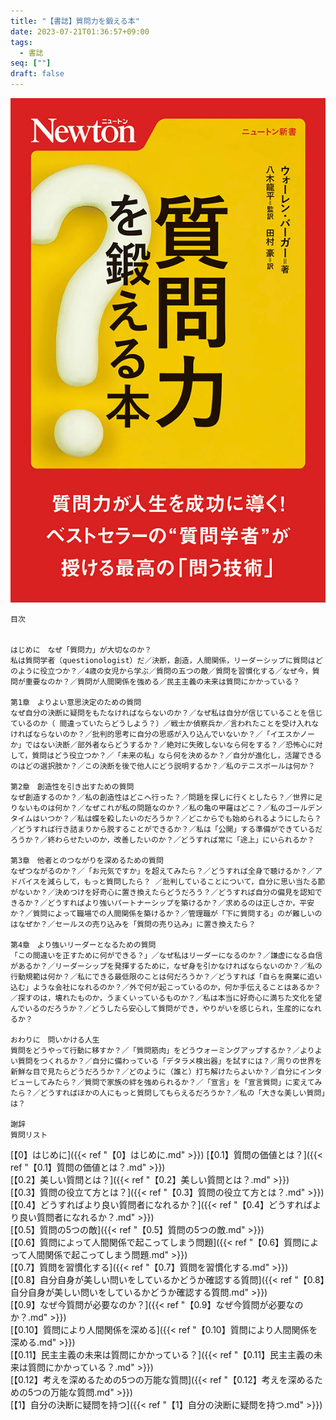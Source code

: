 ```yaml
---
title: "【書誌】質問力を鍛える本"
date: 2023-07-21T01:36:57+09:00
tags: 
  - 書誌
seq: [""]
draft: false
---
```


![表紙](https://raw.githubusercontent.com/dddsuz2/suzmemo/images/books/%E8%B3%AA%E5%95%8F%E5%8A%9B%E3%82%92%E9%8D%9B%E3%81%88%E3%82%8B%E6%9C%AC/220415_questions_1.jpg)

```
目次


はじめに　なぜ「質問力」が大切なのか？
私は質問学者（questionologist）だ／決断，創造，人間関係，リーダーシップに質問はどのように役立つか？／4歳の女児から学ぶ／質問の五つの敵／質問を習慣化する／なぜ今，質問が重要なのか？／質問が人間関係を強める／民主主義の未来は質問にかかっている？
 
第1章　よりよい意思決定のための質問
なぜ自分の決断に疑問をもたなければならないのか？／なぜ私は自分が信じていることを信じているのか（ 間違っていたらどうしよう？）／戦士か偵察兵か／言われたことを受け入れなければならないのか？／批判的思考に自分の思惑が入り込んでいないか？／「イエスかノーか」ではない決断／部外者ならどうするか？／絶対に失敗しないなら何をする？／恐怖心に対して，質問はどう役立つか？／「未来の私」なら何を決めるか？／自分が進化し，活躍できるのはどの選択肢か？／この決断を後で他人にどう説明するか？／私のテニスボールは何か？
 
第2章　創造性を引き出すための質問
なぜ創造するのか？／私の創造性はどこへ行った？／問題を探しに行くとしたら？／世界に足りないものは何か？／なぜこれが私の問題なのか？／私の亀の甲羅はどこ？／私のゴールデンタイムはいつか？／私は蝶を殺したいのだろうか？／どこからでも始められるようにしたら？／どうすれば行き詰まりから脱することができるか？／私は「公開」する準備ができているだろうか？／終わらせたいのか，改善したいのか？／どうすれば常に「途上」にいられるか？
 
第3章　他者とのつながりを深めるための質問
なぜつながるのか？／「お元気ですか」を超えてみたら？／どうすれば全身で聴けるか？／アドバイスを減らして，もっと質問したら？ ／批判していることについて，自分に思い当たる節がないか？／決めつけを好奇心に置き換えたらどうだろう？／どうすれば自分の偏見を認知できるか？／どうすればより強いパートナーシップを築けるか？／求めるのは正しさか，平安か？／質問によって職場での人間関係を築けるか？／管理職が「下に質問する」のが難しいのはなぜか？／セールスの売り込みを「質問の売り込み」に置き換えたら？
 
第4章　より強いリーダーとなるための質問
「この間違いを正すために何ができる？」／なぜ私はリーダーになるのか？／謙虚になる自信があるか？／リーダーシップを発揮するために，なぜ身を引かなければならないのか？／私の行動規範は何か？／私にできる最低限のことは何だろうか？／どうすれば「自らを廃業に追い込む」ような会社になれるのか？／外で何が起こっているのか，何か手伝えることはあるか？／探すのは，壊れたものか，うまくいっているものか？／私は本当に好奇心に満ちた文化を望んでいるのだろうか？／どうしたら安心して質問ができ，やりがいを感じられ，生産的になれるか？
 
おわりに　問いかける人生
質問をどうやって行動に移すか？／「質問筋肉」をどうウォーミングアップするか？／よりよい質問をつくれるか？／自分に備わっている「デタラメ検出器」を試すには？／周りの世界を新鮮な目で見たらどうだろうか？／どのように（誰と）打ち解けたらよいか？／自分にインタビューしてみたら？／質問で家族の絆を強められるか？／「宣言」を「宣言質問」に変えてみたら？／どうすればほかの人にもっと質問してもらえるだろうか？／私の「大きな美しい質問」は？
 
謝辞
質問リスト
```
[【0】はじめに]({{< ref "【0】はじめに.md" >}})
[【0.1】質問の価値とは？]({{< ref "【0.1】質問の価値とは？.md" >}})  
[【0.2】美しい質問とは？]({{< ref "【0.2】美しい質問とは？.md" >}})  
[【0.3】質問の役立て方とは？]({{< ref "【0.3】質問の役立て方とは？.md" >}})  
[【0.4】どうすればより良い質問者になれるか？]({{< ref "【0.4】どうすればより良い質問者になれるか？.md" >}})  
[【0.5】質問の5つの敵]({{< ref "【0.5】質問の5つの敵.md" >}})  
[【0.6】質問によって人間関係で起こってしまう問題]({{< ref "【0.6】質問によって人間関係で起こってしまう問題.md" >}})  
[【0.7】質問を習慣化する]({{< ref "【0.7】質問を習慣化する.md" >}})  
[【0.8】自分自身が美しい問いをしているかどうか確認する質問]({{< ref "【0.8】自分自身が美しい問いをしているかどうか確認する質問.md" >}})  
[【0.9】なぜ今質問が必要なのか？]({{< ref "【0.9】なぜ今質問が必要なのか？.md" >}})  
[【0.10】質問により人間関係を深める]({{< ref "【0.10】質問により人間関係を深める.md" >}})  
[【0.11】民主主義の未来は質問にかかっている？]({{< ref "【0.11】民主主義の未来は質問にかかっている？.md" >}})  
[【0.12】考えを深めるための5つの万能な質問]({{< ref "【0.12】考えを深めるための5つの万能な質問.md" >}})  
[【1】自分の決断に疑問を持つ]({{< ref "【1】自分の決断に疑問を持つ.md" >}})  